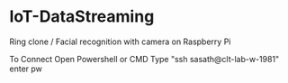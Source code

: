 # IoT-DataStreaming
Ring clone / Facial recognition with camera on Raspberry Pi

To Connect
Open Powershell or CMD
Type "ssh sasath@clt-lab-w-1981"
enter pw
